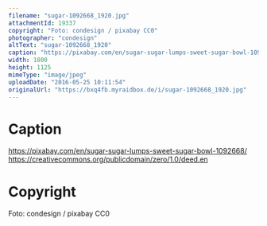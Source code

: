 ```yaml
---
filename: "sugar-1092668_1920.jpg"
attachmentId: 19337
copyright: "Foto: condesign / pixabay CC0"
photographer: "condesign"
altText: "sugar-1092668_1920"
caption: "https://pixabay.com/en/sugar-sugar-lumps-sweet-sugar-bowl-1092668/\nhttps://creativecommons.org/publicdomain/zero/1.0/deed.en\n"
width: 1800
height: 1125
mimeType: "image/jpeg"
uploadDate: "2016-05-25 10:11:54"
originalUrl: "https://bxq4fb.myraidbox.de/i/sugar-1092668_1920.jpg"
---
```


# Caption

https://pixabay.com/en/sugar-sugar-lumps-sweet-sugar-bowl-1092668/
https://creativecommons.org/publicdomain/zero/1.0/deed.en


# Copyright

Foto: condesign / pixabay CC0
